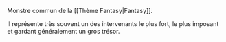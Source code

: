 Monstre commun de la [[Thème Fantasy|Fantasy]].

Il représente très souvent un des intervenants le plus fort, le plus imposant et gardant généralement un gros trésor.
